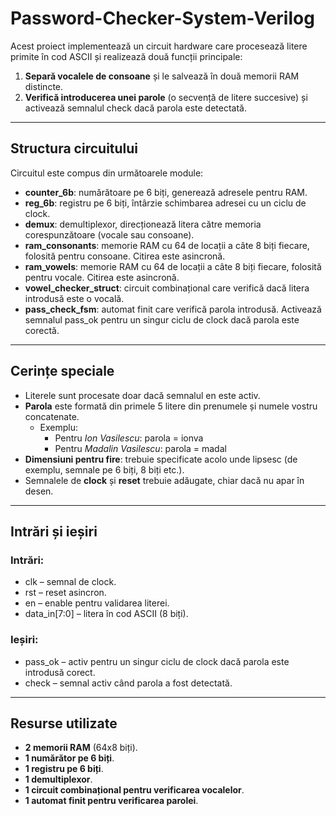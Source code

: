 # Password-Checker-System-Verilog
Acest proiect implementează un circuit hardware care procesează litere primite în cod ASCII și realizează două funcții principale:

1. **Separă vocalele de consoane** și le salvează în două memorii RAM distincte.  
2. **Verifică introducerea unei parole** (o secvență de litere succesive) și activează semnalul check dacă parola este detectată.

---

## Structura circuitului

Circuitul este compus din următoarele module:

- **counter_6b**: numărătoare pe 6 biți, generează adresele pentru RAM.  
- **reg_6b**: registru pe 6 biți, întârzie schimbarea adresei cu un ciclu de clock.  
- **demux**: demultiplexor, direcționează litera către memoria corespunzătoare (vocale sau consoane).  
- **ram_consonants**: memorie RAM cu 64 de locații a câte 8 biți fiecare, folosită pentru consoane. Citirea este asincronă.  
- **ram_vowels**: memorie RAM cu 64 de locații a câte 8 biți fiecare, folosită pentru vocale. Citirea este asincronă.  
- **vowel_checker_struct**: circuit combinațional care verifică dacă litera introdusă este o vocală.  
- **pass_check_fsm**: automat finit care verifică parola introdusă. Activează semnalul pass_ok pentru un singur ciclu de clock dacă parola este corectă.

---

## Cerințe speciale

- Literele sunt procesate doar dacă semnalul en este activ.  
- **Parola** este formată din primele 5 litere din prenumele și numele vostru concatenate.  
  - Exemplu:  
    - Pentru *Ion Vasilescu*: parola = ionva  
    - Pentru *Madalin Vasilescu*: parola = madal  
- **Dimensiuni pentru fire**: trebuie specificate acolo unde lipsesc (de exemplu, semnale pe 6 biți, 8 biți etc.).  
- Semnalele de **clock** și **reset** trebuie adăugate, chiar dacă nu apar în desen.  

---

## Intrări și ieșiri

### Intrări:
- clk – semnal de clock.  
- rst – reset asincron.  
- en – enable pentru validarea literei.  
- data_in[7:0] – litera în cod ASCII (8 biți).  

### Ieșiri:
- pass_ok – activ pentru un singur ciclu de clock dacă parola este introdusă corect.  
- check – semnal activ când parola a fost detectată.  

---

## Resurse utilizate
- **2 memorii RAM** (64x8 biți).  
- **1 numărător pe 6 biți**.  
- **1 registru pe 6 biți**.  
- **1 demultiplexor**.  
- **1 circuit combinațional pentru verificarea vocalelor**.  
- **1 automat finit pentru verificarea parolei**.  
